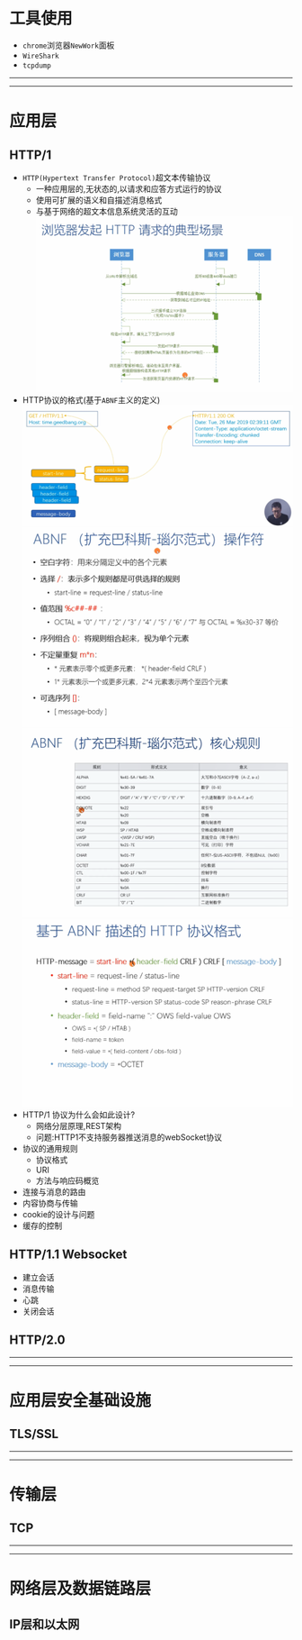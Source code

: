 # 工具使用 
- `chrome`浏览器`NewWork`面板 
- `WireShark` 
- `tcpdump`
-------------------------------------------
-------------------------------------------
# 应用层
## HTTP/1
- `HTTP(Hypertext Transfer Protocol)`超文本传输协议 
  + 一种应用层的,无状态的,以请求和应答方式运行的协议
  + 使用可扩展的语义和自描述消息格式
  + 与基于网络的超文本信息系统灵活的互动 
![http请求](./imgs/http请求.png)
- HTTP协议的格式(基于`ABNF`主义的定义)
![http请求](./imgs/http格式.png)
![http请求](./imgs/ABNF.png)
![http请求](./imgs/ABNF02.png)
![http请求](./imgs/ABNF03.png)
- HTTP/1 协议为什么会如此设计?  
  + 网络分层原理,REST架构 
  + 问题:HTTP1不支持服务器推送消息的webSocket协议
- 协议的通用规则 
  + 协议格式 
  + URI 
  + 方法与响应码概览 
- 连接与消息的路由 
- 内容协商与传输 
- cookie的设计与问题 
- 缓存的控制  
## HTTP/1.1 Websocket
- 建立会话
- 消息传输
- 心跳
- 关闭会话

## HTTP/2.0

-------------------------------------------
-------------------------------------------
# 应用层安全基础设施 
## TLS/SSL
-------------------------------------------
-------------------------------------------
# 传输层
## TCP 
-------------------------------------------
-------------------------------------------
# 网络层及数据链路层
## IP层和以太网